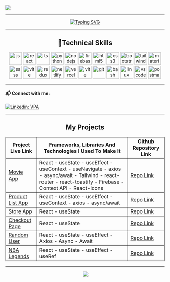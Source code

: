 ![](https://komarev.com/ghpvc/?username=ykslkrtld&color=blue&style=for-the-badge)
<hr/>
<div align=center>
     <a href="https://git.io/typing-svg"><img src="https://readme-typing-svg.demolab.com?font=VT323&size=35&duration=3500&pause=300&color=color=A89568&center=true&vCenter=true&width=500&lines=Hi🖐+I'm+Yüksel;Welcome+to+my+profile!;I'm+Full+Stack+Developer;" alt="Typing SVG" /></a>
</div>
<hr/>

<h2 align="center">🚀Technical Skills</h2>
<div align="center">
<img width="40px" alt="js" title="js" src="https://skillicons.dev/icons?i=js" />
<img width="40px" alt="react" title="react" src="https://skillicons.dev/icons?i=react" />
<img width="40px" alt="ts" title="ts" src="https://skillicons.dev/icons?i=ts" />
<img width="40px" alt="python" title="python" src="https://skillicons.dev/icons?i=py&theme=light" />
<img width="40px" alt="nodejs" title="nodejs" src="https://skillicons.dev/icons?i=nodejs" />
<img width="40px" alt="firebase" title="firebase" src="https://skillicons.dev/icons?i=firebase" />
<img width="40px" alt="html5" title="html5" src="https://skillicons.dev/icons?i=html" />
<img width="40px" alt="css3" title="css3" src="https://skillicons.dev/icons?i=css" />
<img width="40px" alt="bootstrap" title="bootstrap" src="https://skillicons.dev/icons?i=bootstrap" />
<img width="40px" alt="tailwind" title="tailwind" src="https://skillicons.dev/icons?i=tailwind" />
<img width="40px" alt="material-ui" title="Material UI" src="https://skillicons.dev/icons?i=materialui" />
<img width="40px" alt="sass" title="sass" src="https://skillicons.dev/icons?i=sass" />
<img width="40px" alt="vite" title="nextjs" src="https://skillicons.dev/icons?i=nextjs" />
<img width="40px" alt="redux" title="redux" src="https://skillicons.dev/icons?i=redux" />
<img width="40px" alt="netlify" title="netlify" src="https://skillicons.dev/icons?i=netlify" />
<img width="40px" alt="vercel" title="vercel" src="https://skillicons.dev/icons?i=vercel" />
<img width="40px" alt="vite" title="vite" src="https://skillicons.dev/icons?i=vite" />
<img width="40px" alt="git" title="git" src="https://skillicons.dev/icons?i=git" />
<img width="40px" alt="bash" title="bash" src="https://skillicons.dev/icons?i=bash" />
<img width="40px" alt="linux" title="linux" src="https://skillicons.dev/icons?i=linux" />
<img width="40px" alt="vscode" title="vscode" src="https://skillicons.dev/icons?i=vscode" />
<img width="40px" alt="postman" title="postman" src="https://skillicons.dev/icons?i=postman" />
</div>
<hr/>

#### 📬 Connect with me:

[![Linkedin: VPA](https://img.shields.io/badge/linkedin-%230077B5.svg?&style=for-the-badge&logo=linkedin&logoColor=white)](https://www.linkedin.com/in/yuksel-kurtuldu/)
<hr/>

<h2 align="center">My Projects</h2>


<table border="1"  align="center"> 
    <td  align="center"><strong>Project Live Link</strong></td>
      <td  align="center">
        <strong>Frameworks, Libraries And Technologies I Used To Make It</strong>
      </td>
      <td  align="center""><strong>Github Repository Link</strong></td>
     <tr>
        <td><a href="https://movie-app-yksl.vercel.app/">Movie App</a></td>
        <td>React - useState - useEffect - useContext - useNavigate - axios - async/await - Tailwind - react-router - react-toastify - Firebase - Context API - React-icons</td>
        <td><a href="https://github.com/ykslkrtld/movie-app2">Repo Link</a></td>
      </tr>
         <tr>
        <td><a href="https://product-list-yksl.vercel.app/">Product List App</a></td>
        <td> React - useState - useEffect - useContext - axios - async/await </td>
        <td><a href="https://github.com/ykslkrtld/product-list-2">Repo Link</a></td>
      </tr>
      <tr style="margin: auto;">
        <td><a href="https://yksl-store.vercel.app/">Store App</a></td>
        <td>React - useState</td>
        <td><a href="https://github.com/ykslkrtld/yksl-store">Repo Link</a></td>
        <tr style="margin: auto;">
        <td><a href="https://checkout-page-yksl.vercel.app/">Checkout Page</a></td>
        <td>React - useState</td>
        <td><a href="https://github.com/ykslkrtld/checkout-page">Repo Link</a></td>
      </tr> 
      </tr>
        <td><a href="https://random-user-yksl.vercel.app/">Random User</a></td>
        <td>React - useState - useEffect - Axios - Async - Await </td>
        <td><a href="https://github.com/ykslkrtld/random-user">Repo Link</a></td>
      </tr>
      <tr style="margin: auto;">
        <td><a href="https://nba-legends-yksl.vercel.app/">NBA Legends</a></td>
        <td>React - useState - useEffect - useRef</td>
        <td><a href="https://github.com/ykslkrtld/nba-legends">Repo Link</a></td>
       <tr style="margin: auto;">
</table>
<hr>

<div  align="center">
  <img align="center"
     src="https://github-readme-stats.vercel.app/api/top-langs/?username=ykslkrtld&theme=blue-green"
     alt=""
     />
  <img align="center"  src="https://github-readme-streak-stats.herokuapp.com/?user=ykslkrtld&theme=black-ice&hide_border=true&stroke=0000&background=0D1117">
</div>






